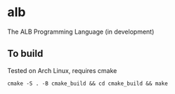 # alb
The ALB Programming Language (in development)

## To build

Tested on Arch Linux, requires cmake

    cmake -S . -B cmake_build && cd cmake_build && make

